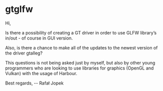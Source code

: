 # gtglfw

Hi,

Is there a possibility of creating a GT driver in order to use GLFW library’s in/out - of course in GUI version.

Also, is there a chance to make all of the updates to the newest version of the driver gtalleg?

This questions is not being asked just by myself, but also by other young programmers who are looking to use libraries for graphics (OpenGL and Vulkan) with the usage of Harbour.

Best regards,
-- Rafał Jopek
